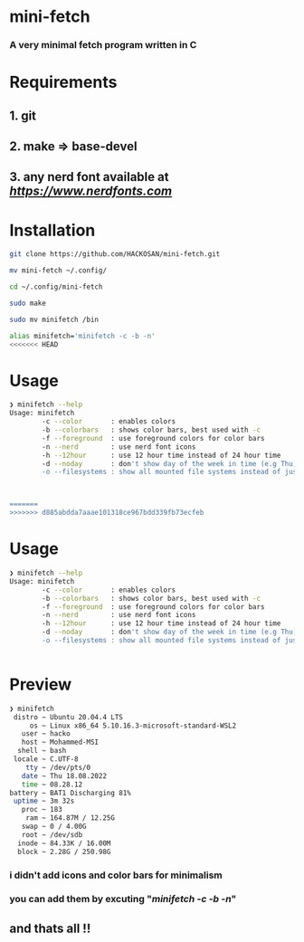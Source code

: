 # mini-fetch

### A very minimal fetch program written in C 

##

# Requirements

## 1. git 
## 2. make => base-devel

## 3. any nerd font available at *https://www.nerdfonts.com*
# Installation
```sh
git clone https://github.com/HACKOSAN/mini-fetch.git

mv mini-fetch ~/.config/

cd ~/.config/mini-fetch

sudo make 

sudo mv minifetch /bin 

alias minifetch='minifetch -c -b -n'
<<<<<<< HEAD
```
# Usage

```sh
❯ minifetch --help
Usage: minifetch
        -c --color       : enables colors
        -b --colorbars   : shows color bars, best used with -c
        -f --foreground  : use foreground colors for color bars
        -n --nerd        : use nerd font icons
        -h --12hour      : use 12 hour time instead of 24 hour time
        -d --noday       : don't show day of the week in time (e.g Thu)
        -o --filesystems : show all mounted file systems instead of just root



=======
>>>>>>> d885abdda7aaae101318ce967bdd339fb73ecfeb
```
# Usage

```sh
❯ minifetch --help
Usage: minifetch
        -c --color       : enables colors
        -b --colorbars   : shows color bars, best used with -c
        -f --foreground  : use foreground colors for color bars
        -n --nerd        : use nerd font icons
        -h --12hour      : use 12 hour time instead of 24 hour time
        -d --noday       : don't show day of the week in time (e.g Thu)
        -o --filesystems : show all mounted file systems instead of just root



```

# Preview
```sh
❯ minifetch
 distro ~ Ubuntu 20.04.4 LTS
     os ~ Linux x86_64 5.10.16.3-microsoft-standard-WSL2
   user ~ hacko
   host ~ Mohammed-MSI
  shell ~ bash
 locale ~ C.UTF-8
    tty ~ /dev/pts/0
   date ~ Thu 18.08.2022
   time ~ 08.28.12
battery ~ BAT1 Discharging 81%
 uptime ~ 3m 32s
   proc ~ 183
    ram ~ 164.87M / 12.25G
   swap ~ 0 / 4.00G
   root ~ /dev/sdb
  inode ~ 84.33K / 16.00M
  block ~ 2.28G / 250.98G
```
### i didn't add icons and color bars for minimalism 
### you can add them by excuting "*minifetch -c -b -n*"

## and thats all !!



